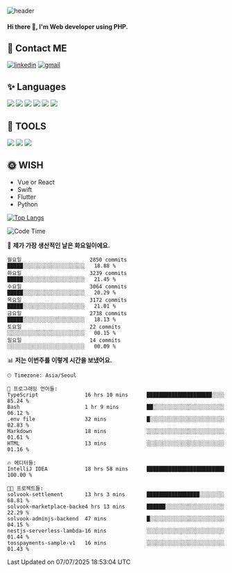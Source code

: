 ![header](https://capsule-render.vercel.app/api?type=waving&color=auto&height=300&section=header&text=Elin&fontSize=90&animation=twinkling)

#### Hi there 👋, I'm <b>Web developer</b> using PHP. ####

<!--
- 🔭 I’m currently working on Uniwill
- 🌱 I’m currently learning Vue or React or Python.
-->

<!---#### I am PHP developer --->

## 💌 Contact ME ###
[<img src='https://img.shields.io/badge/-EunjiKo-%230A66C2?style=flat-square&logo=LinkedIn&logoColor=white' alt='linkedin'>](https://www.linkedin.com/in/https://www.linkedin.com/in/eunji-ko-00a907164//)  [<img src='https://img.shields.io/badge/-einee214%40gmail.com-%23EA4335?style=flat-square&logo=Gmail&logoColor=white' alt='gmail'>](einee214@gmail.com)  


## ✨ Languages
<img src='https://img.shields.io/badge/-PHP-%23777BB4?style=for-the-badge&logo=PHP&logoColor=white'> <img src='https://img.shields.io/badge/-Laravel-%23FF2D20?style=for-the-badge&logo=Laravel&logoColor=white'> <img src='https://img.shields.io/badge/Jquery-%230769AD?style=for-the-badge&logo=Jquery&logoColor=white'> <img src='https://img.shields.io/badge/CSS3-%231572B6?style=for-the-badge&logo=CSS3&logoColor=white'> <img src='https://img.shields.io/badge/Bootstrap-%237952B3?style=for-the-badge&logo=Bootstrap&logoColor=white' > <img src='https://img.shields.io/badge/MySQL-%234479A1?style=for-the-badge&logo=MySQL&logoColor=white' >

## 🌷 TOOLS
<img src='https://img.shields.io/badge/PHPSTORM-%23000000?style=for-the-badge&logo=PhpStorm&logoColor=white' > <img src='https://img.shields.io/badge/GitLab-%23FCA121?style=for-the-badge&logo=GitLab&logoColor=white' > <img src='https://img.shields.io/badge/GitHub-%23181717?style=for-the-badge&logo=GitHub&logoColor=white'>


## 🌞 WISH
- Vue or React
- Swift
- Flutter
- Python


[![Top Langs](https://github-readme-stats.vercel.app/api/top-langs/?username=ein214&layout=compact)](https://github.com/anuraghazra/github-readme-stats)

<!--START_SECTION:waka-->
![Code Time](http://img.shields.io/badge/Code%20Time-4%2C272%20hrs%2052%20mins-blue)

📅 **제가 가장 생산적인 날은 화요일이에요.** 

```text
월요일                      2850 commits        █████░░░░░░░░░░░░░░░░░░░░   18.88 % 
화요일                      3239 commits        █████░░░░░░░░░░░░░░░░░░░░   21.45 % 
수요일                      3064 commits        █████░░░░░░░░░░░░░░░░░░░░   20.29 % 
목요일                      3172 commits        █████░░░░░░░░░░░░░░░░░░░░   21.01 % 
금요일                      2738 commits        █████░░░░░░░░░░░░░░░░░░░░   18.13 % 
토요일                      22 commits          ░░░░░░░░░░░░░░░░░░░░░░░░░   00.15 % 
일요일                      14 commits          ░░░░░░░░░░░░░░░░░░░░░░░░░   00.09 % 
```


📊 **저는 이번주를 이렇게 시간을 보냈어요.** 

```text
🕑︎ Timezone: Asia/Seoul

💬 프로그래밍 언어들: 
TypeScript               16 hrs 10 mins      █████████████████████░░░░   85.24 % 
Bash                     1 hr 9 mins         ██░░░░░░░░░░░░░░░░░░░░░░░   06.12 % 
.env file                32 mins             █░░░░░░░░░░░░░░░░░░░░░░░░   02.83 % 
Markdown                 18 mins             ░░░░░░░░░░░░░░░░░░░░░░░░░   01.61 % 
HTML                     13 mins             ░░░░░░░░░░░░░░░░░░░░░░░░░   01.16 % 

🔥 에디터들: 
IntelliJ IDEA            18 hrs 58 mins      █████████████████████████   100.00 % 

🐱‍💻 프로젝트들: 
solvook-settlement       13 hrs 3 mins       █████████████████░░░░░░░░   68.81 % 
solvook-marketplace-backe4 hrs 13 mins       ██████░░░░░░░░░░░░░░░░░░░   22.29 % 
solvook-adminjs-backend  47 mins             █░░░░░░░░░░░░░░░░░░░░░░░░   04.15 % 
nestjs-serverless-lambda-16 mins             ░░░░░░░░░░░░░░░░░░░░░░░░░   01.44 % 
tosspayments-sample-v1   16 mins             ░░░░░░░░░░░░░░░░░░░░░░░░░   01.43 % 
```


 Last Updated on 07/07/2025 18:53:04 UTC
<!--END_SECTION:waka-->

<!---![GitHub stats](https://github-readme-stats.vercel.app/api?username=ein214&show_icons=true&theme=dracula)  --->




